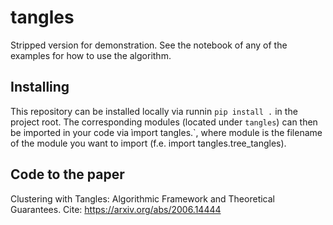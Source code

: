# tangles

Stripped version for demonstration. See the notebook of any of the examples for how to use the algorithm.

## Installing
This repository can be installed locally via runnin `pip install .` in the project root. The corresponding modules (located under `tangles`) can then be imported in your code via ìmport tangles.<module>`, where module is the 
filename of the module you want to import (f.e. import tangles.tree_tangles).

## Code to the paper
Clustering with Tangles: Algorithmic Framework and Theoretical Guarantees. Cite: https://arxiv.org/abs/2006.14444

